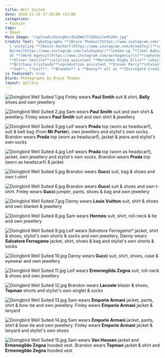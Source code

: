 ```yaml
---
title: Well Suited
date: 2018-11-10 17:30:00 +11:00
categories:
- Fashion
tags:
- Shoot
Main Image: "/uploads/Doingbird%20Well%20Suited%204.jpg"
Credits Text: "photographs **[Bryce Thomas](https://www.instagram.com/friendlypervert/)**
  \ \nstyling **[Kevin Hunter](https://www.instagram.com/djneefny/)**\nhair **[Christopher
  Byrne](https://www.instagram.com/lalatopha/)**\nmake-up **[Joel Babicci](https://www.instagram.com/joel_babicci/)**
  at **[Work Agency](https://www.instagram.com/workagency/\n)**\nphotography assistant
  **Oliver Seville**\nstyling assistant **Mercedes Rigby Ellis** \nhair assistant
  **Brittany Cristaudo**\nproduction assistant **Steven Perry**\ntalent **Finley**,
  **Sam**, **Leif**, **Brandon** & **Danny** all at **[Disregard Creative](https://www.disregardcreative.com/)**\n"
is featured?: true
blurb: Photographs by Bryce Thomas
layout: gallery
---
```


![Doingbird Well Suited 1.jpg](/uploads/Doingbird%20Well%20Suited%201.jpg)
Finley wears **Paul Smith** suit & shirt, **Bally** shoes and own jewellery

![Doingbird Well Suited 2.jpg](/uploads/Doingbird%20Well%20Suited%202.jpg)
Sam wears **Paul Smith** suit and own shirt & jewellery. Finley wears **Paul Smith** suit and own shirt & jewellery

![Doingbird Well Suited 3.jpg](/uploads/Doingbird%20Well%20Suited%203.jpg)
Leif wears **Prada** top (worn as headscarf), suit & belt bag (from **Mr Porter**), own jewellery and stylist's own socks. Brandon wears **Prada** top (worn as headscarf), jacket & jeans and stylist's own socks

![Doingbird Well Suited 4.jpg](/uploads/Doingbird%20Well%20Suited%204.jpg)
Leif wears **Prada** top (worn as headscarf), jacket, own jewellery and stylist's own socks. Brandon wears **Prada** top (worn as headscarf) & jacket

![Doingbird Well Suited 5.jpg](/uploads/Doingbird%20Well%20Suited%205.jpg)
Brandon wears **Gucci** suit, bag & shoes and own t-shirt

![Doingbird Well Suited 6.jpg](/uploads/Doingbird%20Well%20Suited%206.jpg)
Brandon wears **Gucci** suit & shoes and own t-shirt. Finley wears **Gucci** jumper, pants, shoes & bag and own jewellery

![Doingbird Well Suited 7.jpg](/uploads/Doingbird%20Well%20Suited%207.jpg)
Danny wears **Louis Vuitton** suit, shirt & shoes and own blanket & jewellery

![Doingbird Well Suited 8.jpg](/uploads/Doingbird%20Well%20Suited%208.jpg)
Sam wears **Hermès** suit, shirt, roll-neck & tie and own jewellery

![Doingbird Well Suited 9.jpg](/uploads/Doingbird%20Well%20Suited%209.jpg)
Leif wears *Salvatore Ferragamo** jacket, shirt & shoes, stylist's own shorts & socks and own jewellery. Danny wears **Salvatore Ferragamo** jacket, shirt, shoes & bag and stylist's own shorts & socks

![Doingbird Well Suited 10.jpg](/uploads/Doingbird%20Well%20Suited%2010.jpg)
Danny wears **Gucci** suit, shirt, shoes, case & eyewear and own jewellery

![Doingbird Well Suited 11.jpg](/uploads/Doingbird%20Well%20Suited%2011.jpg)
Leif wears **Ermenegildo Zegna** suit, roll-neck & shoes and own jewellery

![Doingbird Well Suited 12.jpg](/uploads/Doingbird%20Well%20Suited%2012.jpg)
Brandon wears **Lacoste** blazer & shoes, **Topman** shorts and stylist's own singlet & socks

![Doingbird Well Suited 13.jpg](/uploads/Doingbird%20Well%20Suited%2013.jpg)
Sam wears **Emporio Armani** jacket, pants, shirt & bow-tie and own jewellery. Finley wears **Emporio Armani** jacket & lanyard

![Doingbird Well Suited 14.jpg](/uploads/Doingbird%20Well%20Suited%2014.jpg)
Sam wears **Emporio Armani** jacket, pants, shirt & bow-tie and own jewellery. Finley wears **Emporio Armani** jacket & lanyard and stylist's own shoes

![Doingbird Well Suited 15.jpg](/uploads/Doingbird%20Well%20Suited%2015.jpg)
Sam wears **Van Heusen** jacket and **Ermenegildo Zegna** hooded vest. Brandon wears **Topman** jacket & shirt and **Ermenegildo Zegna** hooded vest